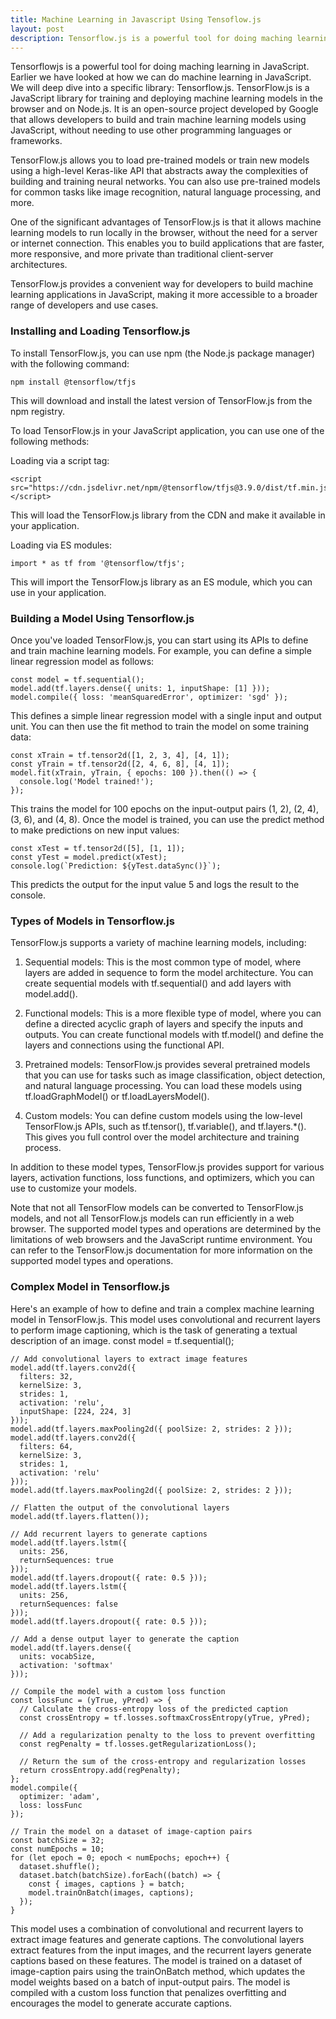 ```yaml
---
title: Machine Learning in Javascript Using Tensoflow.js
layout: post
description: Tensorflow.js is a powerful tool for doing maching learning in JavaScript. 
---
```

Tensorflowjs is a powerful tool for doing maching learning in JavaScript. Earlier we have looked at how we can do machine learning in JavaScript. We will deep dive into a specific library: Tensorflow.js. TensorFlow.js is a JavaScript library for training and deploying machine learning models in the browser and on Node.js. It is an open-source project developed by Google that allows developers to build and train machine learning models using JavaScript, without needing to use other programming languages or frameworks.

TensorFlow.js allows you to load pre-trained models or train new models using a high-level Keras-like API that abstracts away the complexities of building and training neural networks. You can also use pre-trained models for common tasks like image recognition, natural language processing, and more.

One of the significant advantages of TensorFlow.js is that it allows machine learning models to run locally in the browser, without the need for a server or internet connection. This enables you to build applications that are faster, more responsive, and more private than traditional client-server architectures.

TensorFlow.js provides a convenient way for developers to build machine learning applications in JavaScript, making it more accessible to a broader range of developers and use cases.

### Installing and Loading Tensorflow.js
To install TensorFlow.js, you can use npm (the Node.js package manager) with the following command:

	npm install @tensorflow/tfjs
  
This will download and install the latest version of TensorFlow.js from the npm registry.

To load TensorFlow.js in your JavaScript application, you can use one of the following methods:

Loading via a script tag:

	<script src="https://cdn.jsdelivr.net/npm/@tensorflow/tfjs@3.9.0/dist/tf.min.js"></script>

This will load the TensorFlow.js library from the CDN and make it available in your application.

Loading via ES modules:

	import * as tf from '@tensorflow/tfjs';

This will import the TensorFlow.js library as an ES module, which you can use in your application.

### Building a Model Using Tensorflow.js

Once you've loaded TensorFlow.js, you can start using its APIs to define and train machine learning models. For example, you can define a simple linear regression model as follows:

	const model = tf.sequential();
	model.add(tf.layers.dense({ units: 1, inputShape: [1] }));
	model.compile({ loss: 'meanSquaredError', optimizer: 'sgd' });

This defines a simple linear regression model with a single input and output unit. You can then use the fit method to train the model on some training data:
	
	const xTrain = tf.tensor2d([1, 2, 3, 4], [4, 1]);
	const yTrain = tf.tensor2d([2, 4, 6, 8], [4, 1]);
	model.fit(xTrain, yTrain, { epochs: 100 }).then(() => {
	  console.log('Model trained!');
	});
This trains the model for 100 epochs on the input-output pairs (1, 2), (2, 4), (3, 6), and (4, 8). Once the model is trained, you can use the predict method to make predictions on new input values:

	const xTest = tf.tensor2d([5], [1, 1]);
	const yTest = model.predict(xTest);
	console.log(`Prediction: ${yTest.dataSync()}`);

This predicts the output for the input value 5 and logs the result to the console.

### Types of Models in Tensorflow.js
TensorFlow.js supports a variety of machine learning models, including:

1. Sequential models: This is the most common type of model, where layers are added in sequence to form the model architecture. You can create sequential models with tf.sequential() and add layers with model.add().

2. Functional models: This is a more flexible type of model, where you can define a directed acyclic graph of layers and specify the inputs and outputs. You can create functional models with tf.model() and define the layers and connections using the functional API.

3. Pretrained models: TensorFlow.js provides several pretrained models that you can use for tasks such as image classification, object detection, and natural language processing. You can load these models using tf.loadGraphModel() or tf.loadLayersModel().

4. Custom models: You can define custom models using the low-level TensorFlow.js APIs, such as tf.tensor(), tf.variable(), and tf.layers.*(). This gives you full control over the model architecture and training process.

In addition to these model types, TensorFlow.js provides support for various layers, activation functions, loss functions, and optimizers, which you can use to customize your models.

Note that not all TensorFlow models can be converted to TensorFlow.js models, and not all TensorFlow.js models can run efficiently in a web browser. The supported model types and operations are determined by the limitations of web browsers and the JavaScript runtime environment. You can refer to the TensorFlow.js documentation for more information on the supported model types and operations.

### Complex Model in Tensorflow.js
Here's an example of how to define and train a complex machine learning model in TensorFlow.js. This model uses convolutional and recurrent layers to perform image captioning, which is the task of generating a textual description of an image.
const model = tf.sequential();

	// Add convolutional layers to extract image features
	model.add(tf.layers.conv2d({
	  filters: 32,
	  kernelSize: 3,
	  strides: 1,
	  activation: 'relu',
	  inputShape: [224, 224, 3]
	}));
	model.add(tf.layers.maxPooling2d({ poolSize: 2, strides: 2 }));
	model.add(tf.layers.conv2d({
	  filters: 64,
	  kernelSize: 3,
	  strides: 1,
	  activation: 'relu'
	}));
	model.add(tf.layers.maxPooling2d({ poolSize: 2, strides: 2 }));
	
	// Flatten the output of the convolutional layers
	model.add(tf.layers.flatten());
	
	// Add recurrent layers to generate captions
	model.add(tf.layers.lstm({
	  units: 256,
	  returnSequences: true
	}));
	model.add(tf.layers.dropout({ rate: 0.5 }));
	model.add(tf.layers.lstm({
	  units: 256,
	  returnSequences: false
	}));
	model.add(tf.layers.dropout({ rate: 0.5 }));
	
	// Add a dense output layer to generate the caption
	model.add(tf.layers.dense({
	  units: vocabSize,
	  activation: 'softmax'
	}));
	
	// Compile the model with a custom loss function
	const lossFunc = (yTrue, yPred) => {
	  // Calculate the cross-entropy loss of the predicted caption
	  const crossEntropy = tf.losses.softmaxCrossEntropy(yTrue, yPred);
	  
	  // Add a regularization penalty to the loss to prevent overfitting
	  const regPenalty = tf.losses.getRegularizationLoss();
	  
	  // Return the sum of the cross-entropy and regularization losses
	  return crossEntropy.add(regPenalty);
	};
	model.compile({
	  optimizer: 'adam',
	  loss: lossFunc
	});
	
	// Train the model on a dataset of image-caption pairs
	const batchSize = 32;
	const numEpochs = 10;
	for (let epoch = 0; epoch < numEpochs; epoch++) {
	  dataset.shuffle();
	  dataset.batch(batchSize).forEach((batch) => {
	    const { images, captions } = batch;
	    model.trainOnBatch(images, captions);
	  });
	}


This model uses a combination of convolutional and recurrent layers to extract image features and generate captions. The convolutional layers extract features from the input images, and the recurrent layers generate captions based on these features. The model is trained on a dataset of image-caption pairs using the trainOnBatch method, which updates the model weights based on a batch of input-output pairs. The model is compiled with a custom loss function that penalizes overfitting and encourages the model to generate accurate captions.





